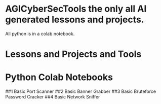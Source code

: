 # AGICyberSecTools the only all AI generated lessons and projects.
 All python is in a colab notebook.

# Lessons and Projects and Tools
# Python Colab Notebooks

##1 Basic Port Scanner
##2 Basic Banner Grabber
##3 Basic Bruteforce Password Cracker
##4 Basic Network Sniffer

